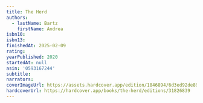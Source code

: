 ```yaml
---
title: The Herd
authors:
  - lastName: Bartz
    firstName: Andrea
isbn10:
isbn13:
finishedAt: 2025-02-09
rating:
yearPublished: 2020
startedAt: null
asin: '0593167244'
subtitle:
narrators:
coverImageUrl: https://assets.hardcover.app/edition/1846894/6d3ed92de8971def2c94c8b8ce0c9054ba111aaa.jpeg
hardcoverUrl: https://hardcover.app/books/the-herd/editions/31826839
---
```

